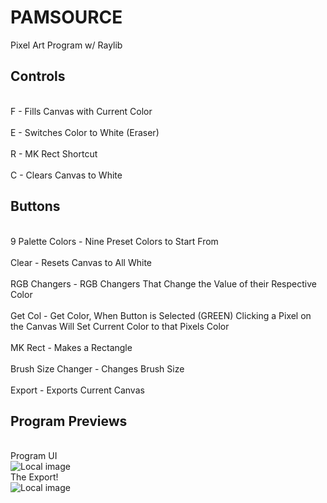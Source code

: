 # PAMSOURCE
Pixel Art Program w/ Raylib

## Controls
<br> F - Fills Canvas with Current Color </br>
<br> E - Switches Color to White (Eraser) </br>
<br> R - MK Rect Shortcut </br>
<br> C - Clears Canvas to White </br>

## Buttons
<br> 9 Palette Colors - Nine Preset Colors to Start From </br>
<br> Clear - Resets Canvas to All White </br>
<br> RGB Changers - RGB Changers That Change the Value of their Respective Color </br>
<br> Get Col - Get Color, When Button is Selected (GREEN) Clicking a Pixel on the Canvas Will Set Current Color to that Pixels Color </br>
<br> MK Rect - Makes a Rectangle </br>
<br> Brush Size Changer - Changes Brush Size </br>
<br> Export - Exports Current Canvas </br>

## Program Previews
<br> Program UI </br>
![Local image]("./uncroppedexport.png")
<br> The Export! </br>
![Local image]("./export.png")